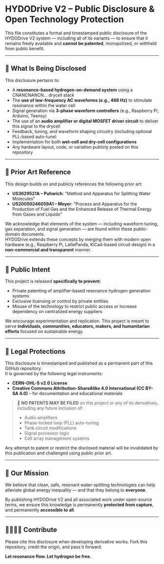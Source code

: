 # HYDODrive V2 – Public Disclosure & Open Technology Protection

This file constitutes a formal and timestamped public disclosure of the HYDODrive V2 system — including all of its variants — to ensure that it remains freely available and **cannot be patented**, monopolized, or withheld from public benefit.

---

## 📘 What Is Being Disclosed

This disclosure pertains to:

- A **resonance-based hydrogen-on-demand system** using a CNANCNANCN… drycell stack
- The **use of low-frequency AC waveforms (e.g., 468 Hz)** to stimulate resonance within the water cell
- Signal generation via **3-phase waveform controllers** (e.g., Raspberry Pi, Arduino, Teensy)
- The use of an **audio amplifier or digital MOSFET driver circuit** to deliver this signal to the drycell
- Feedback, tuning, and waveform shaping circuitry (including optional PLL-based auto-tune)
- Implementation for both **wet-cell and dry-cell configurations**
- Any hardware layout, code, or variation publicly posted on this repository

---

## 🧾 Prior Art Reference

This design builds on and publicly references the following prior art:

- **US3629521A – Puharich**: "Method and Apparatus for Splitting Water Molecules"  
- **US20050246059A1 – Meyer**: "Process and Apparatus for the Production of Fuel Gas and the Enhanced Release of Thermal Energy from Gases and Liquids"

We acknowledge that elements of the system — including waveform tuning, gas separation, and signal generation — are found within these public-domain documents.  
HYDODrive extends these concepts by merging them with modern open hardware (e.g., Raspberry Pi, LattePanda, KiCad-based circuit design) in a **non-commercial and transparent** manner.

---

## 📢 Public Intent

This project is released **specifically to prevent**:

- Private patenting of amplifier-based resonance hydrogen generation systems
- Exclusive licensing or control by private entities
- Misuse of the technology to restrict public access or increase dependency on centralized energy suppliers

We encourage experimentation and replication. This project is meant to serve **individuals, communities, educators, makers, and humanitarian efforts** focused on sustainable energy.

---

## 🔐 Legal Protections

This disclosure is timestamped and published as a permanent part of this GitHub repository.  
It is governed by the following legal instruments:

- **CERN-OHL-S v2.0 License**
- **Creative Commons Attribution-ShareAlike 4.0 International (CC BY-SA 4.0)** – for documentation and educational materials

> 🚫 **NO PATENTS MAY BE FILED** on this project or any of its derivatives, including any future inclusion of:
> - Audio amplifiers
> - Phase-locked loop (PLL) auto-tuning
> - Tank circuit modifications
> - Signal processor logic
> - Cell array management systems

Any attempt to patent or restrict the disclosed material will be invalidated by this publication and challenged using public prior art.

---

## 🧬 Our Mission

We believe that clean, safe, resonant water-splitting technologies can help alleviate global energy inequality — and that they belong to **everyone**.

By publishing HYDODrive V2 and all associated work under open-source terms, we ensure this knowledge is permanently **protected from capture**, and permanently **accessible to all**.

---

## 🫱🏽‍🫲🏼 Contribute

Please cite this disclosure when developing derivative works. Fork this repository, credit the origin, and pass it forward.

**Let resonance flow. Let hydrogen be free.**

